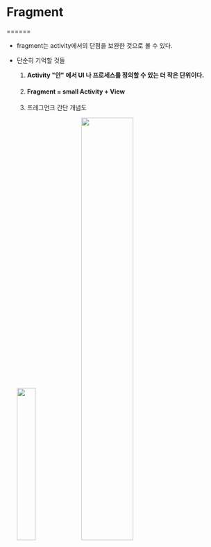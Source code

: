 # Fragment

======

- fragment는 activity에서의 단점을 보완한 것으로 볼 수 있다.
- 단순히 기억할 것들

  1. **Activity "안" 에서 UI 나 프로세스를 정의할 수 있는 더 작은 단위이다.**
  2. #### Fragment = small Activity + View

  3. 프레그먼크 간단 개념도

    <img src="https://user-images.githubusercontent.com/49743467/75620392-c7fda900-5bcb-11ea-9f8b-563f5b40d0e5.jpg" width="30%">
     <img src="https://user-images.githubusercontent.com/49743467/75620202-28d7b200-5bc9-11ea-8e09-ec4ae3f0c41a.PNG" width="50%">
